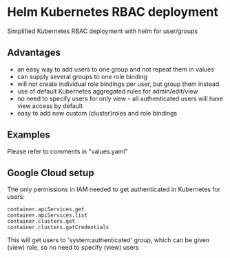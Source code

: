 # Helm Kubernetes RBAC deployment
Simplified Kubernetes RBAC deployment with helm for user/groups

## Advantages
- an easy way to add users to one group and not repeat them in values
- can supply several groups to one role binding
- will not create individual role bindings per user, but group them instead
- use of default Kubernetes aggregated rules for admin/edit/view
- no need to specify users for only view - all authenticated users will have view access by default
- easy to add new custom (cluster)roles and role bindings

## Examples
Please refer to comments in "values.yaml"

## Google Cloud setup
The only permissions in IAM needed to get authenticated in Kubernetes for users:

```
container.apiServices.get
container.apiServices.list
container.clusters.get
container.clusters.getCredentials
```

This will get users to 'system:authenticated' group, which can be given (view) role, so no need to specify (view) users